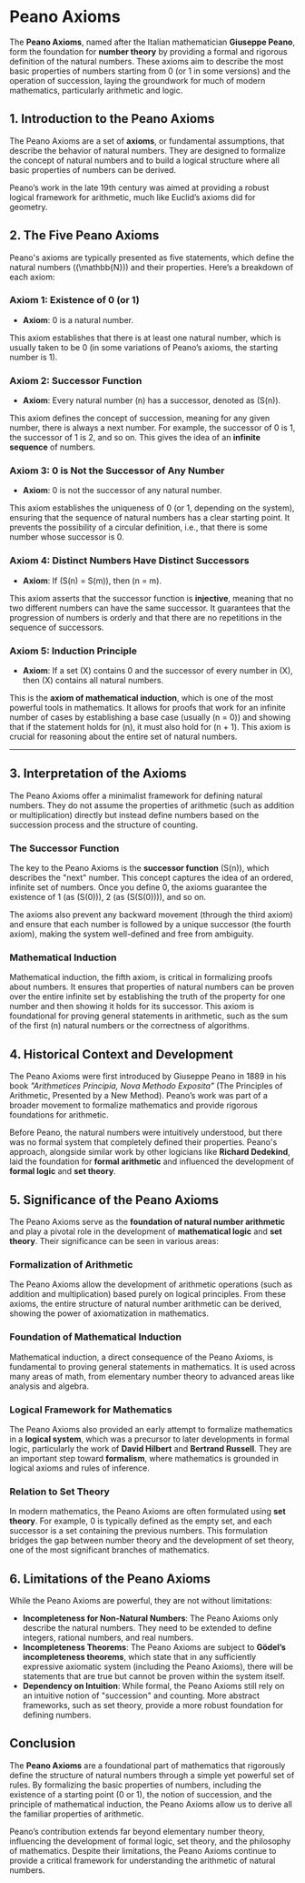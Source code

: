 # Peano Axioms


The **Peano Axioms**, named after the Italian mathematician **Giuseppe Peano**, form the foundation for **number theory** by providing a formal and rigorous definition of the natural numbers. These axioms aim to describe the most basic properties of numbers starting from 0 (or 1 in some versions) and the operation of succession, laying the groundwork for much of modern mathematics, particularly arithmetic and logic.

## 1. **Introduction to the Peano Axioms**
The Peano Axioms are a set of **axioms**, or fundamental assumptions, that describe the behavior of natural numbers. They are designed to formalize the concept of natural numbers and to build a logical structure where all basic properties of numbers can be derived. 

Peano’s work in the late 19th century was aimed at providing a robust logical framework for arithmetic, much like Euclid’s axioms did for geometry.

## 2. **The Five Peano Axioms**
Peano's axioms are typically presented as five statements, which define the natural numbers (\(\mathbb{N}\)) and their properties. Here’s a breakdown of each axiom:

### **Axiom 1: Existence of 0 (or 1)**
- **Axiom**: 0 is a natural number.
  
This axiom establishes that there is at least one natural number, which is usually taken to be 0 (in some variations of Peano’s axioms, the starting number is 1).

### **Axiom 2: Successor Function**
- **Axiom**: Every natural number \(n\) has a successor, denoted as \(S(n)\).
  
This axiom defines the concept of succession, meaning for any given number, there is always a next number. For example, the successor of 0 is 1, the successor of 1 is 2, and so on. This gives the idea of an **infinite sequence** of numbers.

### **Axiom 3: 0 is Not the Successor of Any Number**
- **Axiom**: 0 is not the successor of any natural number.
  
This axiom establishes the uniqueness of 0 (or 1, depending on the system), ensuring that the sequence of natural numbers has a clear starting point. It prevents the possibility of a circular definition, i.e., that there is some number whose successor is 0.

### **Axiom 4: Distinct Numbers Have Distinct Successors**
- **Axiom**: If \(S(n) = S(m)\), then \(n = m\).
  
This axiom asserts that the successor function is **injective**, meaning that no two different numbers can have the same successor. It guarantees that the progression of numbers is orderly and that there are no repetitions in the sequence of successors.

### **Axiom 5: Induction Principle**
- **Axiom**: If a set \(X\) contains 0 and the successor of every number in \(X\), then \(X\) contains all natural numbers.
  
This is the **axiom of mathematical induction**, which is one of the most powerful tools in mathematics. It allows for proofs that work for an infinite number of cases by establishing a base case (usually \(n = 0\)) and showing that if the statement holds for \(n\), it must also hold for \(n + 1\). This axiom is crucial for reasoning about the entire set of natural numbers.

---

## 3. **Interpretation of the Axioms**
The Peano Axioms offer a minimalist framework for defining natural numbers. They do not assume the properties of arithmetic (such as addition or multiplication) directly but instead define numbers based on the succession process and the structure of counting.

### **The Successor Function**
The key to the Peano Axioms is the **successor function** \(S(n)\), which describes the "next" number. This concept captures the idea of an ordered, infinite set of numbers. Once you define 0, the axioms guarantee the existence of 1 (as \(S(0)\)), 2 (as \(S(S(0)))\), and so on.

The axioms also prevent any backward movement (through the third axiom) and ensure that each number is followed by a unique successor (the fourth axiom), making the system well-defined and free from ambiguity.

### **Mathematical Induction**
Mathematical induction, the fifth axiom, is critical in formalizing proofs about numbers. It ensures that properties of natural numbers can be proven over the entire infinite set by establishing the truth of the property for one number and then showing it holds for its successor. This axiom is foundational for proving general statements in arithmetic, such as the sum of the first \(n\) natural numbers or the correctness of algorithms.

## 4. **Historical Context and Development**
The Peano Axioms were first introduced by Giuseppe Peano in 1889 in his book *"Arithmetices Principia, Nova Methodo Exposita"* (The Principles of Arithmetic, Presented by a New Method). Peano’s work was part of a broader movement to formalize mathematics and provide rigorous foundations for arithmetic.

Before Peano, the natural numbers were intuitively understood, but there was no formal system that completely defined their properties. Peano's approach, alongside similar work by other logicians like **Richard Dedekind**, laid the foundation for **formal arithmetic** and influenced the development of **formal logic** and **set theory**.

## 5. **Significance of the Peano Axioms**
The Peano Axioms serve as the **foundation of natural number arithmetic** and play a pivotal role in the development of **mathematical logic** and **set theory**. Their significance can be seen in various areas:

### **Formalization of Arithmetic**
The Peano Axioms allow the development of arithmetic operations (such as addition and multiplication) based purely on logical principles. From these axioms, the entire structure of natural number arithmetic can be derived, showing the power of axiomatization in mathematics.

### **Foundation of Mathematical Induction**
Mathematical induction, a direct consequence of the Peano Axioms, is fundamental to proving general statements in mathematics. It is used across many areas of math, from elementary number theory to advanced areas like analysis and algebra.

### **Logical Framework for Mathematics**
The Peano Axioms also provided an early attempt to formalize mathematics in a **logical system**, which was a precursor to later developments in formal logic, particularly the work of **David Hilbert** and **Bertrand Russell**. They are an important step toward **formalism**, where mathematics is grounded in logical axioms and rules of inference.

### **Relation to Set Theory**
In modern mathematics, the Peano Axioms are often formulated using **set theory**. For example, 0 is typically defined as the empty set, and each successor is a set containing the previous numbers. This formulation bridges the gap between number theory and the development of set theory, one of the most significant branches of mathematics.

## 6. **Limitations of the Peano Axioms**
While the Peano Axioms are powerful, they are not without limitations:
- **Incompleteness for Non-Natural Numbers**: The Peano Axioms only describe the natural numbers. They need to be extended to define integers, rational numbers, and real numbers.
- **Incompleteness Theorems**: The Peano Axioms are subject to **Gödel’s incompleteness theorems**, which state that in any sufficiently expressive axiomatic system (including the Peano Axioms), there will be statements that are true but cannot be proven within the system itself.
- **Dependency on Intuition**: While formal, the Peano Axioms still rely on an intuitive notion of "succession" and counting. More abstract frameworks, such as set theory, provide a more robust foundation for defining numbers.

## **Conclusion**
The **Peano Axioms** are a foundational part of mathematics that rigorously define the structure of natural numbers through a simple yet powerful set of rules. By formalizing the basic properties of numbers, including the existence of a starting point (0 or 1), the notion of succession, and the principle of mathematical induction, the Peano Axioms allow us to derive all the familiar properties of arithmetic.

Peano’s contribution extends far beyond elementary number theory, influencing the development of formal logic, set theory, and the philosophy of mathematics. Despite their limitations, the Peano Axioms continue to provide a critical framework for understanding the arithmetic of natural numbers.